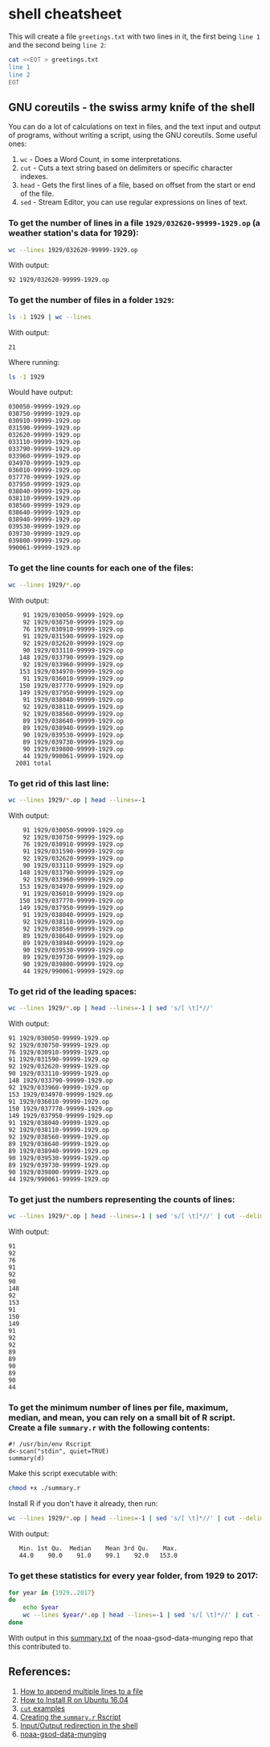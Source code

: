 # shell cheatsheet

This will create a file `greetings.txt` with two lines in it, the first being `line 1` and the second being `line 2`:

```bash
cat <<EOT > greetings.txt
line 1
line 2
EOT
```

## GNU coreutils - the swiss army knife of the shell

You can do a lot of calculations on text in files, and the text input and output of programs, without writing a script, using the GNU coreutils. Some useful ones:

1. `wc` - Does a Word Count, in some interpretations.
2. `cut` - Cuts a text string based on delimiters or specific character indexes.
3. `head` - Gets the first lines of a file, based on offset from the start or end of the file.
4. `sed` - Stream Editor, you can use regular expressions on lines of text.

### To get the number of lines in a file `1929/032620-99999-1929.op` (a weather station's data for 1929):

```bash
wc --lines 1929/032620-99999-1929.op
```

With output:

```
92 1929/032620-99999-1929.op
```

### To get the number of files in a folder `1929`:

```bash
ls -1 1929 | wc --lines
```

With output:

```
21
```

Where running:

```bash
ls -1 1929
```

Would have output:

```
030050-99999-1929.op
030750-99999-1929.op
030910-99999-1929.op
031590-99999-1929.op
032620-99999-1929.op
033110-99999-1929.op
033790-99999-1929.op
033960-99999-1929.op
034970-99999-1929.op
036010-99999-1929.op
037770-99999-1929.op
037950-99999-1929.op
038040-99999-1929.op
038110-99999-1929.op
038560-99999-1929.op
038640-99999-1929.op
038940-99999-1929.op
039530-99999-1929.op
039730-99999-1929.op
039800-99999-1929.op
990061-99999-1929.op
```

### To get the line counts for each one of the files:

```bash
wc --lines 1929/*.op
```

With output:

```
    91 1929/030050-99999-1929.op
    92 1929/030750-99999-1929.op
    76 1929/030910-99999-1929.op
    91 1929/031590-99999-1929.op
    92 1929/032620-99999-1929.op
    90 1929/033110-99999-1929.op
   148 1929/033790-99999-1929.op
    92 1929/033960-99999-1929.op
   153 1929/034970-99999-1929.op
    91 1929/036010-99999-1929.op
   150 1929/037770-99999-1929.op
   149 1929/037950-99999-1929.op
    91 1929/038040-99999-1929.op
    92 1929/038110-99999-1929.op
    92 1929/038560-99999-1929.op
    89 1929/038640-99999-1929.op
    89 1929/038940-99999-1929.op
    90 1929/039530-99999-1929.op
    89 1929/039730-99999-1929.op
    90 1929/039800-99999-1929.op
    44 1929/990061-99999-1929.op
  2081 total
```

### To get rid of this last line:

```bash
wc --lines 1929/*.op | head --lines=-1
```

With output:

```
    91 1929/030050-99999-1929.op
    92 1929/030750-99999-1929.op
    76 1929/030910-99999-1929.op
    91 1929/031590-99999-1929.op
    92 1929/032620-99999-1929.op
    90 1929/033110-99999-1929.op
   148 1929/033790-99999-1929.op
    92 1929/033960-99999-1929.op
   153 1929/034970-99999-1929.op
    91 1929/036010-99999-1929.op
   150 1929/037770-99999-1929.op
   149 1929/037950-99999-1929.op
    91 1929/038040-99999-1929.op
    92 1929/038110-99999-1929.op
    92 1929/038560-99999-1929.op
    89 1929/038640-99999-1929.op
    89 1929/038940-99999-1929.op
    90 1929/039530-99999-1929.op
    89 1929/039730-99999-1929.op
    90 1929/039800-99999-1929.op
    44 1929/990061-99999-1929.op
```
### To get rid of the leading spaces:

```bash
wc --lines 1929/*.op | head --lines=-1 | sed 's/[ \t]*//'
```

With output:

```
91 1929/030050-99999-1929.op
92 1929/030750-99999-1929.op
76 1929/030910-99999-1929.op
91 1929/031590-99999-1929.op
92 1929/032620-99999-1929.op
90 1929/033110-99999-1929.op
148 1929/033790-99999-1929.op
92 1929/033960-99999-1929.op
153 1929/034970-99999-1929.op
91 1929/036010-99999-1929.op
150 1929/037770-99999-1929.op
149 1929/037950-99999-1929.op
91 1929/038040-99999-1929.op
92 1929/038110-99999-1929.op
92 1929/038560-99999-1929.op
89 1929/038640-99999-1929.op
89 1929/038940-99999-1929.op
90 1929/039530-99999-1929.op
89 1929/039730-99999-1929.op
90 1929/039800-99999-1929.op
44 1929/990061-99999-1929.op
```

### To get just the numbers representing the counts of lines:

```bash
wc --lines 1929/*.op | head --lines=-1 | sed 's/[ \t]*//' | cut --delimiter=" " --fields=1
```

With output:

```
91
92
76
91
92
90
148
92
153
91
150
149
91
92
92
89
89
90
89
90
44
```

### To get the minimum number of lines per file, maximum, median, and mean, you can rely on a small bit of R script. Create a file `summary.r` with the following contents:

```rscript
#! /usr/bin/env Rscript
d<-scan("stdin", quiet=TRUE)
summary(d)
```

Make this script executable with:

```bash
chmod +x ./summary.r
```

Install R if you don't have it already, then run:

```bash
wc --lines 1929/*.op | head --lines=-1 | sed 's/[ \t]*//' | cut --delimiter=" " --fields=1 | ./summary.r
```

With output:

```
   Min. 1st Qu.  Median    Mean 3rd Qu.    Max.
   44.0    90.0    91.0    99.1    92.0   153.0
```

### To get these statistics for every year folder, from 1929 to 2017:

```bash
for year in {1929..2017}
do
    echo $year
    wc --lines $year/*.op | head --lines=-1 | sed 's/[ \t]*//' | cut --delimiter=" " --fields=1 | ./summary.r
done
```

With output in this [summary.txt](https://github.com/tothebeat/noaa-gsod-data-munging/blob/master/summary.txt) of the noaa-gsod-data-munging repo that this contributed to.

## References:

1. [How to append multiple lines to a file](https://unix.stackexchange.com/a/77278/107124)
2. [How to Install R on Ubuntu 16.04](https://www.digitalocean.com/community/tutorials/how-to-install-r-on-ubuntu-16-04-2)
3. [`cut` examples](https://en.wikipedia.org/wiki/Cut_(Unix)#Examples)
4. [Creating the `summary.r` Rscript](https://unix.stackexchange.com/a/13775/107124)
5. [Input/Output redirection in the shell](https://robots.thoughtbot.com/input-output-redirection-in-the-shell)
6. [noaa-gsod-data-munging](https://github.com/tothebeat/noaa-gsod-data-munging)
